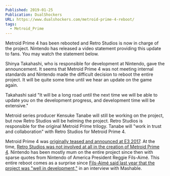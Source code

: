 ```yaml
---
Published: 2019-01-25
Publication: DualShockers
URL: https://www.dualshockers.com/metroid-prime-4-reboot/
tags:
  - Metroid_Prime
---
```

Metroid Prime 4 has been rebooted and Retro Studios is now in charge of the project. Nintendo has released a video statement providing this update to fans. You may watch the statement below.

Shinya Takahashi, who is responsible for development at Nintendo, gave the announcement. It seems that Metroid Prime 4 was not meeting internal standards and Nintendo made the difficult decision to reboot the entire project. It will be quite some time until we hear an update on the game again.

Takahashi said "It will be a long road until the next time we will be able to update you on the development progress, and development time will be extensive."

Metroid series producer Kensuke Tanabe will still be working on the project, but now Retro Studios will be helming the project. Retro Studios is responsible for the original Metroid Prime trilogy. Tanabe will "work in trust and collaboration" with Retro Studios for Metroid Prime 4.

Metroid Prime 4 was [originally teased and announced at E3 2017](https://www.dualshockers.com/metroid-prime-gets-brief-teaser-nintendo-switch-nintendo-spotlight-e3-2017/). At the time, [Retro Studios was not involved at all in the creation of Metroid Prime 4](https://www.dualshockers.com/metroid-prime-4-retro-studios-not-involved/). Nintendo has been mostly mum on the entire project since then with sparse quotes from Nintendo of America President Reggie Fils-Aimé. This entire reboot comes as a surprise since [Fils-Aimé said last year that the project was "well in development,"](https://www.dualshockers.com/metroid-prime-4-development/) in an interview with Mashable.